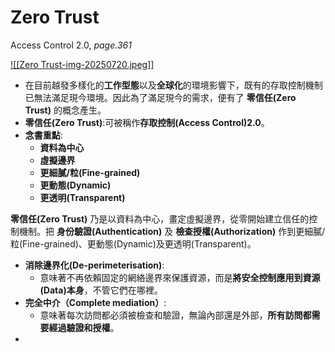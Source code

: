 # Zero Trust
Access Control 2.0, *page.361*

[![[Zero Trust-img-20250720.jpeg]]](https://wentzwu.com/2020/10/21/what-is-zero-trust/)

- 在目前越發多樣化的**工作型態**以及**全球化**的環境影響下，既有的存取控制機制已無法滿足現今環境。因此為了滿足現今的需求，便有了 **零信任(Zero Trust)** 的概念產生。
- **零信任(Zero Trust)**:可被稱作**存取控制(Access Control)2.0**。
- **念書重點**:
    - **資料為中心**
    - **虛擬邊界**
    - **更細膩/粒(Fine-grained)**
    - **更動態(Dynamic)**
    - **更透明(Transparent)**

**零信任(Zero Trust)** 乃是以資料為中心，畫定虛擬邊界，從零開始建立信任的控制機制。把 **身份驗證(Authentication)** 及 **檢查授權(Authorization)** 作到更細膩/粒(Fine-grained)、更動態(Dynamic)及更透明(Transparent)。

- **消除邊界化(De-perimeterisation)**:
    - 意味著不再依賴固定的網絡邊界來保護資源，而是**將安全控制應用到資源(Data)本身**，不管它們在哪裡。
- **完全中介（Complete mediation）**:
    - 意味著每次訪問都必須被檢查和驗證，無論內部還是外部，**所有訪問都需要經過驗證和授權**。
- 